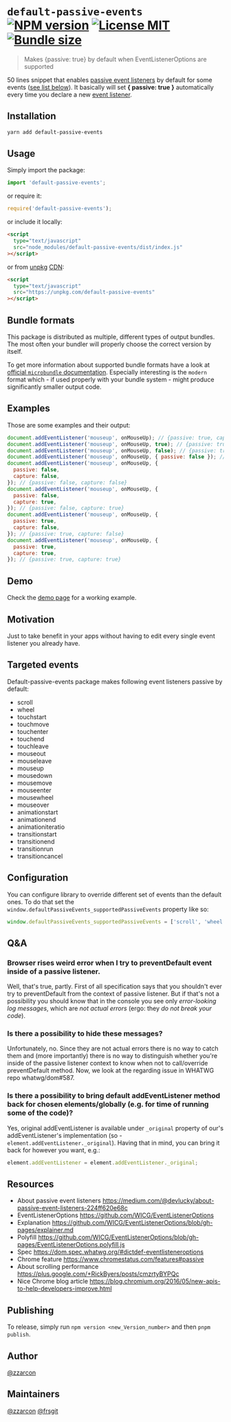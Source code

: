 # `default-passive-events` [![NPM version](https://img.shields.io/npm/v/default-passive-events)](https://www.npmjs.com/package/default-passive-events) [![License MIT](https://img.shields.io/github/license/zzarcon/default-passive-events)](https://github.com/zzarcon/default-passive-events/blob/master/LICENSE) [![Bundle size](https://img.shields.io/bundlephobia/minzip/default-passive-events)](https://bundlephobia.com/result?p=default-passive-events)

> Makes {passive: true} by default when EventListenerOptions are supported

50 lines snippet that enables [passive event listeners](https://github.com/WICG/EventListenerOptions/blob/gh-pages/explainer.md) by default for some events ([see list below](#targeted-events)). It basically will set **{ passive: true }** automatically every time you declare a new [event listener](https://developer.mozilla.org/en-US/docs/Web/API/EventTarget/addEventListener).

## Installation

```bash
yarn add default-passive-events
```

## Usage

Simply import the package:

```javascript
import 'default-passive-events';
```

or require it:

```javascript
require('default-passive-events');
```

or include it locally:

```html
<script
  type="text/javascript"
  src="node_modules/default-passive-events/dist/index.js"
></script>
```

or from [unpkg](https://unpkg.com/#/) [CDN](https://en.wikipedia.org/wiki/Content_delivery_network):

```html
<script
  type="text/javascript"
  src="https://unpkg.com/default-passive-events"
></script>
```

## Bundle formats

This package is distributed as multiple, different types of output bundles. The most often your bundler will properly choose the correct version by itself.

To get more information about supported bundle formats have a look at [official `microbundle` documentation](https://github.com/developit/microbundle#-output-formats-). Especially interesting is the `modern` format which - if used properly with your bundle system - might produce significantly smaller output code.

## Examples

Those are some examples and their output:

```javascript
document.addEventListener('mouseup', onMouseUp); // {passive: true, capture: false}
document.addEventListener('mouseup', onMouseUp, true); // {passive: true, capture: true}
document.addEventListener('mouseup', onMouseUp, false); // {passive: true, capture: false}
document.addEventListener('mouseup', onMouseUp, { passive: false }); // {passive: false, capture: false}
document.addEventListener('mouseup', onMouseUp, {
  passive: false,
  capture: false,
}); // {passive: false, capture: false}
document.addEventListener('mouseup', onMouseUp, {
  passive: false,
  capture: true,
}); // {passive: false, capture: true}
document.addEventListener('mouseup', onMouseUp, {
  passive: true,
  capture: false,
}); // {passive: true, capture: false}
document.addEventListener('mouseup', onMouseUp, {
  passive: true,
  capture: true,
}); // {passive: true, capture: true}
```

## Demo

Check the [demo page](https://zzarcon.github.io/default-passive-events) for a working example.

## Motivation

Just to take benefit in your apps without having to edit every single event listener you already have.

## Targeted events

Default-passive-events package makes following event listeners passive by default:

- scroll
- wheel
- touchstart
- touchmove
- touchenter
- touchend
- touchleave
- mouseout
- mouseleave
- mouseup
- mousedown
- mousemove
- mouseenter
- mousewheel
- mouseover
- animationstart
- animationend
- animationiteratio
- transitionstart
- transitionend
- transitionrun
- transitioncancel

## Configuration

You can configure library to override different set of events than the default ones.
To do that set the `window.defaultPassiveEvents_supportedPassiveEvents` property like so:

```javascript
window.defaultPassiveEvents_supportedPassiveEvents = ['scroll', 'wheel'];
```

## Q&A

### Browser rises weird error when I try to preventDefault event inside of a passive listener.

Well, that's true, partly. First of all specification says that you shouldn't ever try to preventDefault from the context of passive listener. But if that's not a possibility you should know that in the console you see only _error-looking log messages_, which are _not actual errors_ (ergo: they _do not break your code_).

### Is there a possibility to hide these messages?

Unfortunately, no. Since they are not actual errors there is no way to catch them and (more importantly) there is no way to distinguish whether you're inside of the passive listener context to know when not to call/override preventDefault method. Now, we look at the regarding issue in WHATWG repo whatwg/dom#587.

### Is there a possibility to bring default addEventListener method back for chosen elements/globally (e.g. for time of running some of the code)?

Yes, original addEventListener is available under `_original` property of our's addEventListener's implementation (so - `element.addEventListener._original`). Having that in mind, you can bring it back for however you want, e.g.:

```javascript
element.addEventListener = element.addEventListener._original;
```

## Resources

- About passive event listeners https://medium.com/@devlucky/about-passive-event-listeners-224ff620e68c
- EventListenerOptions https://github.com/WICG/EventListenerOptions
- Explanation https://github.com/WICG/EventListenerOptions/blob/gh-pages/explainer.md
- Polyfill https://github.com/WICG/EventListenerOptions/blob/gh-pages/EventListenerOptions.polyfill.js
- Spec https://dom.spec.whatwg.org/#dictdef-eventlisteneroptions
- Chrome feature https://www.chromestatus.com/features#passive
- About scrolling performance https://plus.google.com/+RickByers/posts/cmzrtyBYPQc
- Nice Chrome blog article https://blog.chromium.org/2016/05/new-apis-to-help-developers-improve.html

## Publishing

To release, simply run `npm version <new_Version_number>` and then `pnpm publish`.

## Author

[@zzarcon](https://github.com/zzarcon)

## Maintainers

[@zzarcon](https://github.com/zzarcon)
[@frsgit](https://github.com/frsgit)
